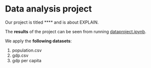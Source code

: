 # Data analysis project

Our project is titled **** and is about EXPLAIN.

The **results** of the project can be seen from running [dataproject.ipynb](dataproject.ipynb).

We apply the **following datasets**:

1. population.csv
1. gdp.csv
1. gdp per capita 


